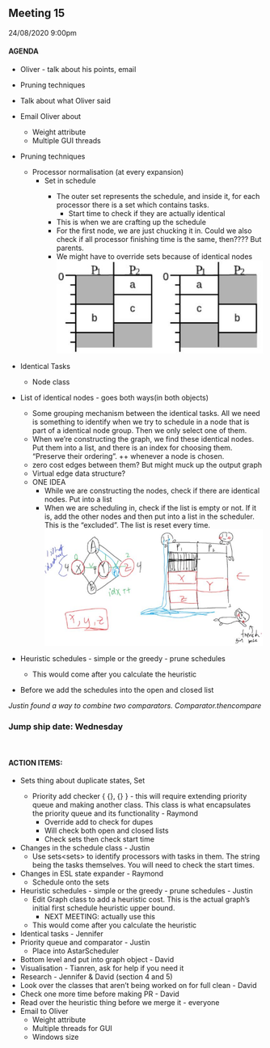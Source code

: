 ## Meeting 15
24/08/2020 9:00pm

#### AGENDA
- Oliver - talk about his points, email
- Pruning techniques
- Talk about what Oliver said
- Email Oliver about
    - Weight attribute
    - Multiple GUI threads
- Pruning techniques
    - Processor normalisation (at every expansion) 
        - Set<Sets> in schedule
            - The outer set represents the schedule, and inside it, for each processor there is a set which contains tasks.
                - Start time to check if they are actually identical
            - This is when we are crafting up the schedule
            - For the first node, we are just chucking it in. Could we also check if all processor finishing time is the same, then???? But parents.
            - We might have to override sets because of identical nodes
![normalisedProcessorImage](normalisedProcessorsImage.JPG)
- Identical Tasks
    - Node class
- List of identical nodes - goes both ways(in both objects)
    - Some grouping mechanism between the identical tasks. All we need is something to identify when we try to schedule in a node that is part of a identical node group. Then we only select one of them.
    - When we’re constructing the graph, we find these identical nodes. Put them into a list, and there is an index for choosing them. “Preserve their ordering”. ++ whenever a node is chosen.
    - zero cost edges between them? But might muck up the output graph
    - Virtual edge data structure?
    - ONE IDEA
        - While we are constructing the nodes, check if there are identical nodes. Put into a list
        - When we are scheduling in, check if the list is empty or not. If it is, add the other nodes and then put into a list in the scheduler. This is the “excluded”. The list is reset every time.
![identicalNodeSketch](identicalNodeSketch.JPG)

- Heuristic schedules - simple or the greedy - prune schedules
    - This would come after you calculate the heuristic
- Before we add the schedules into the open and closed list

_Justin found a way to combine two comparators. Comparator.thencompare_

### Jump ship date: Wednesday

&nbsp;
#### ACTION ITEMS:
- Sets thing about duplicate states, Set<Set>
    - Priority add checker { {}, {} } - this will require extending priority queue and making another class. This class is what encapsulates the priority queue and its functionality - Raymond
        - Override add to check for dupes
        - Will check both open and closed lists
        - Check sets then check start time
- Changes in the schedule class - Justin
    - Use sets<sets<String>> to identify processors with tasks in them. The string being the tasks themselves. You will need to check the start times.
- Changes in ESL state expander - Raymond
    - Schedule onto the sets
- Heuristic schedules - simple or the greedy - prune schedules - Justin
    - Edit Graph class to add a heuristic cost. This is the actual graph’s initial first schedule heuristic upper bound.
        - NEXT MEETING: actually use this
    - This would come after you calculate the heuristic
- Identical tasks - Jennifer
- Priority queue and comparator - Justin
    - Place into AstarScheduler
- Bottom level and put into graph object - David
- Visualisation - Tianren, ask for help if you need it
- Research - Jennifer & David (section 4 and 5)
- Look over the classes that aren’t being worked on for full clean - David
- Check one more time before making PR - David
- Read over the heuristic thing before we merge it - everyone
- Email to Oliver
    - Weight attribute
    - Multiple threads for GUI
    - Windows size
